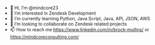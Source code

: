 - 👋 Hi, I’m @mindcore23
- 👀 I’m interested in Zendesk Development
- 🌱 I’m currently learning Python, Java Script, Java, API, JSON, AWS
- 💞️ I’m looking to collaborate on Zendesk related projects
- 📫 How to reach me https://www.linkedin.com/in/brock-mullins/ or https://mindcoreconsulting.com/

<!---
mindcore23/mindcore23 is a ✨ special ✨ repository because its `README.md` (this file) appears on your GitHub profile.
You can click the Preview link to take a look at your changes.
--->
